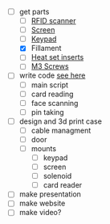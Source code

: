 - [ ] get parts
    - [ ] [RFID scanner](https://www.amazon.com/WWZMDiB-2Pcs-RFID-Kit-Raspberry/dp/B0BDF6JT7M/ref=sr_1_2?sr=8-2)
    - [ ] [Screen](https://www.amazon.com/SunFounder-Serial-Module-Display-Arduino/dp/B019K5X53O/ref=asc_df_B019K5X53O/?hvadid=693601922380&hvpos=&hvnetw=g&hvrand=10336884354430339430&hvpone=&hvptwo=&hvqmt=&hvdev=c&hvdvcmdl=&hvlocint=&hvlocphy=9026794&hvtargid=pla-563014027379&mcid=d8869fd4bb8c3e78a3b0ed4cc311f13b)
    - [ ] [Keypad](https://www.amazon.com/Tegg-Tactile-Phone-Style-Arduino-Raspberry/dp/B07RY85MGF/ref=sr_1_1?sr=8-1)
    - [x] Fillament
    - [ ] [Heat set inserts](https://www.amazon.com/dp/B0D5V3TZLB/ref=sspa_dk_detail_0?pd_rd_i=B0D5V3TZLB&pd_rd_w=wycSJ&content-id=amzn1.sym.386c274b-4bfe-4421-9052-a1a56db557ab&pf_rd_p=386c274b-4bfe-4421-9052-a1a56db557ab&pf_rd_r=RQM86NCGRQV0DSKX1NBD&pd_rd_wg=b32QL&pd_rd_r=1ee313ee-4ca9-461e-af90-f314d0277ace&s=hi&sp_csd=d2lkZ2V0TmFtZT1zcF9kZXRhaWxfdGhlbWF0aWM&th=1)
    - [ ] [M3 Screws](https://www.amazon.com/Screws-Assortment-Plated-Socket-Washers/dp/B0D3X5CT2J/ref=sr_1_1_sspa?sr=8-1-spons&sp_csd=d2lkZ2V0TmFtZT1zcF9hdGY&psc=1)
- [ ] write code [see here](https://chatgpt.com/c/671267be-3f10-8007-8a5b-90ecdccadb99)
    - [ ] main script
    - [ ] card reading
    - [ ] face scanning
    - [ ] pin taking
- [ ] design and 3d print case
    - [ ] cable managment
    - [ ] door
    - [ ] mounts
        - [ ] keypad
        - [ ] screen
        - [ ] solenoid
        - [ ] card reader
- [ ] make presentation
- [ ] make website
- [ ] make video?